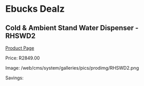 
# Ebucks Dealz
## Cold & Ambient Stand Water Dispenser - RHSWD2
[Product Page](https://www.ebucks.com/web/shop/productSelected.do?prodId=1214572637&catId=704988430)

Price: R2849.00

Image: /web/cms/system/galleries/pics/prodimg/RHSWD2.png

Savings: 


	